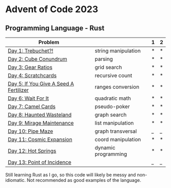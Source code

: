 # Advent of Code 2023

## Programming Language - Rust



| Problem                                                                        |  | 1 | 2 |
|--------------------------------------------------------------------------------|--|---|---|
| [Day 1: Trebuchet?!](https://adventofcode.com/2023/day/1)                      | string manipulation | * | * |
| [Day 2: Cube Conundrum](https://adventofcode.com/2023/day/2)                   | parsing | * | * |
| [Day 3: Gear Ratios](https://adventofcode.com/2023/day/3)                      | grid search | * | * |
| [Day 4: Scratchcards ](https://adventofcode.com/2023/day/4)                    | recursive count | * | * |
| [Day 5: If You Give A Seed A Fertilizer ](https://adventofcode.com/2023/day/5) | ranges conversion | * | * |
| [Day 6: Wait For It ](https://adventofcode.com/2023/day/6)                     | quadratic math | * | * |
| [Day 7: Camel Cards ](https://adventofcode.com/2023/day/7)                     | pseudo-poker | * | * |
| [Day 8: Haunted Wasteland ](https://adventofcode.com/2023/day/8)               | graph search | * | * |
| [Day 9: Mirage Maintenance ](https://adventofcode.com/2023/day/9)              | list manipulation | * | * |
| [Day 10: Pipe Maze  ](https://adventofcode.com/2023/day/10)                    | graph transversal | _ | _ |
| [Day 11: Cosmic Expansion](https://adventofcode.com/2023/day/11)               | coord manipulation | * | * |
| [Day 12: Hot Springs](https://adventofcode.com/2023/day/12)                    | dynamic programming | * | * |
| [Day 13: Point of Incidence](https://adventofcode.com/2023/day/13)             |  | _ | _ |

Still learning Rust as I go, so this code will likely be messy and non-idiomatic. Not recommended as good examples of the language.